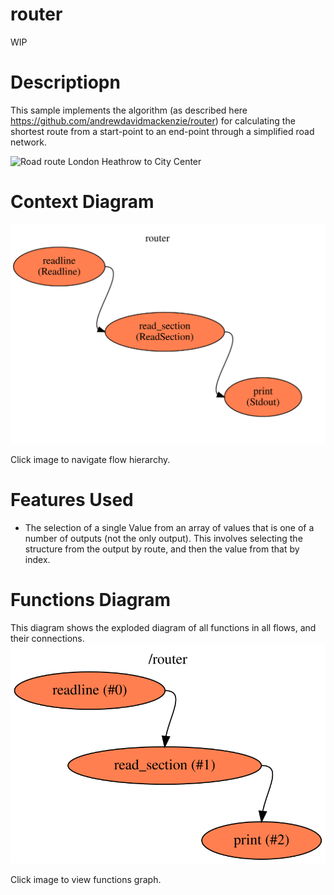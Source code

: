 router
==

WIP

Descriptiopn
===
This sample implements the algorithm (as described here https://github.com/andrewdavidmackenzie/router) for
calculating the shortest route from a start-point to an end-point through a simplified road 
network.

![Road route London Heathrow to City Center]("LHR_to_LON.png")

Context Diagram
===
<a href="context.dot.svg" target="_blank"><img src="context.dot.svg"></a>

Click image to navigate flow hierarchy.

Features Used
===
* The selection of a single Value from an array of values that is one of a number of outputs (not the only 
output). This involves selecting the structure from the output by route, and then the value from that by index. 

Functions Diagram
===
This diagram shows the exploded diagram of all functions in all flows, and their connections.
<a href="functions.dot.svg" target="_blank"><img src="functions.dot.svg"></a>

Click image to view functions graph.